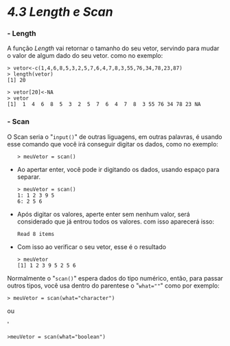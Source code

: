 <h1><b><i>4.3 Length e Scan</i></b></h1>

<h3><b>- Length</b></h3>
<p>A função <i>Length</i> vai retornar o tamanho do seu vetor, servindo para mudar o valor de algum dado do seu vetor. como no exemplo:</p>

    > vetor<-c(1,4,6,8,5,3,2,5,7,6,4,7,8,3,55,76,34,78,23,87)
    > length(vetor)
    [1] 20 
    
    > vetor[20]<-NA
    > vetor
    [1]  1  4  6  8  5  3  2  5  7  6  4  7  8  3 55 76 34 78 23 NA

<h3><b>- Scan</b></h3>

<p>O Scan seria o "<code>input()</code>" de outras liguagens, em outras palavras, é usando esse comando que você irá conseguir digitar os dados, como no exemplo:</p>

<ul>
    
    > meuVetor = scan()

<li>Ao apertar enter, você pode ir digitando os dados, usando espaço para separar.</li>

    > meuVetor = scan()
    1: 1 2 3 9 5
    6: 2 5 6
    
<li>Após digitar os valores, aperte enter sem nenhum valor, será considerado que já entrou todos os valores. com isso aparecerá isso:</li>
    
    Read 8 items

<li>Com isso ao verificar o seu vetor, esse é o resultado</li>

    > meuVetor
    [1] 1 2 3 9 5 2 5 6

</ul>

<p>Normalmente o "<code>scan()</code>" espera dados do tipo numérico, então, para passar outros tipos, você usa dentro do parentese o "<code>what=""</code>" como por exemplo:</p>

    > meuVetor = scan(what="character")

<p>ou</p>'

    >meuVetor = scan(what="boolean")